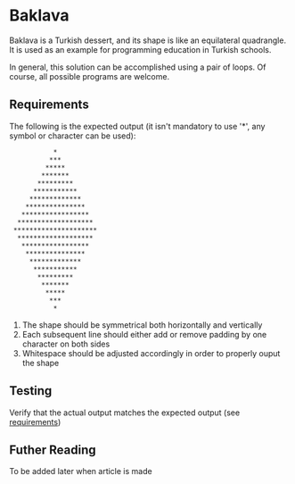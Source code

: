 # Baklava

Baklava is a Turkish dessert, and its shape is like an equilateral quadrangle.
It is used as an example for programming education in Turkish schools. 

In general, this solution can be accomplished using a pair of loops. Of course, all
possible programs are welcome.

## Requirements 

The following is the expected output 
(it isn't mandatory to use '*', any symbol or character can be used):

```
           *
          ***
         *****
        *******
       *********
      ***********
     *************
    ***************
   *****************
  *******************
 *********************
  *******************
   *****************
    ***************
     *************
      ***********
       *********
        *******
         *****
          ***
           *
```

1. The shape should be symmetrical both horizontally and vertically 
2. Each subsequent line should either add or remove padding by one character on both sides
3. Whitespace should be adjusted accordingly in order to properly ouput the shape

## Testing

Verify that the actual output matches the expected output (see [requirements][1])

## Futher Reading

To be added later when article is made

[1]: #requirements